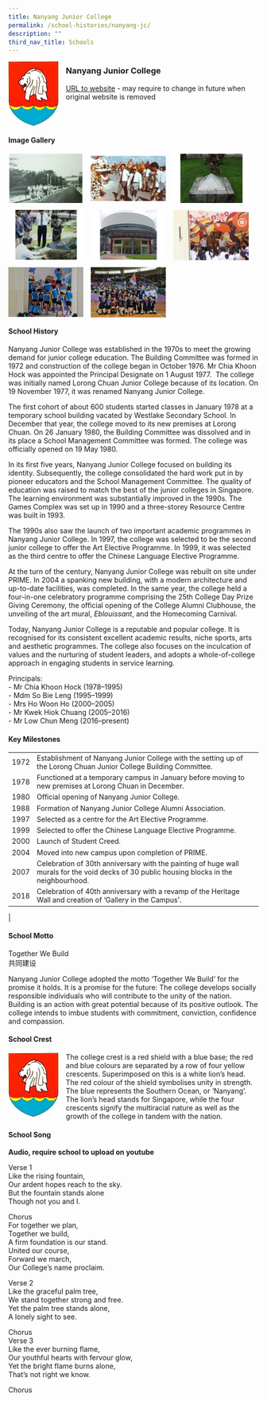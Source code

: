 ```yaml
---
title: Nanyang Junior College
permalink: /school-histories/nanyang-jc/
description: ""
third_nav_title: Schools
---
```

<img src="/images/nanyangjc1.jpg" style="width:20%;margin-right:15px;" align = "left">

### **Nanyang Junior College**
[URL to website](https://nanyangjc.moe.edu.sg/) - may require to change in future when original website is removed

<br clear="left">

#### **Image Gallery**

<p><a href="https://staging.d1yxymztqoj7qn.amplifyapp.com/images/nanyangjc2.jpg">  
<img src="/images/nanyangjc2.jpg" style="width:30%;margin-right:15px;" align = "left">
</a></p>

<p><a href="https://staging.d1yxymztqoj7qn.amplifyapp.com/images/nanyangjc3.jpg">  
<img src="/images/nanyangjc3.jpg" style="width:30%;margin-right:15px;" align = "left">
</a></p>

<p><a href="https://staging.d1yxymztqoj7qn.amplifyapp.com/images/nanyangjc4.jpg">  
<img src="/images/nanyangjc4.jpg" style="width:30%;margin-right:15px;" align = "left">
</a></p>

<br clear="left">

<p><a href="https://staging.d1yxymztqoj7qn.amplifyapp.com/images/nanyangjc5.jpg">  
<img src="/images/nanyangjc5.jpg" style="width:30%;margin-right:15px;" align = "left">
</a></p>

<p><a href="https://staging.d1yxymztqoj7qn.amplifyapp.com/images/nanyangjc6.jpg">  
<img src="/images/nanyangjc6.jpg" style="width:30%;margin-right:15px;" align = "left">
</a></p>

<p><a href="https://staging.d1yxymztqoj7qn.amplifyapp.com/images/nanyangjc7.jpg">  
<img src="/images/nanyangjc7.jpg" style="width:30%;margin-right:15px;" align = "left">
</a></p>

<br clear="left">

<p><a href="https://staging.d1yxymztqoj7qn.amplifyapp.com/images/nanyangjc8.jpg">  
<img src="/images/nanyangjc8.jpg" style="width:30%;margin-right:15px;" align = "left">
</a></p>

<p><a href="https://staging.d1yxymztqoj7qn.amplifyapp.com/images/nanyangjc9.jpg">  
<img src="/images/nanyangjc9.jpg" style="width:30%;margin-right:15px;" align = "left">
</a></p>

<br clear="left">

#### **School History**
Nanyang Junior College was established in the 1970s to meet the growing demand for junior college education. The Building Committee was formed in 1972 and construction of the college began in October 1976. Mr Chia Khoon Hock was appointed the Principal Designate on 1 August 1977.  The college was initially named Lorong Chuan Junior College because of its location. On 19 November 1977, it was renamed Nanyang Junior College.

The first cohort of about 600 students started classes in January 1978 at a temporary school building vacated by Westlake Secondary School. In December that year, the college moved to its new premises at Lorong Chuan. On 26 January 1980, the Building Committee was dissolved and in its place a School Management Committee was formed. The college was officially opened on 19 May 1980.

In its first five years, Nanyang Junior College focused on building its identity. Subsequently, the college consolidated the hard work put in by pioneer educators and the School Management Committee. The quality of education was raised to match the best of the junior colleges in Singapore. The learning environment was substantially improved in the 1990s. The Games Complex was set up in 1990 and a three-storey Resource Centre was built in 1993.

The 1990s also saw the launch of two important academic programmes in Nanyang Junior College. In 1997, the college was selected to be the second junior college to offer the Art Elective Programme. In 1999, it was selected as the third centre to offer the Chinese Language Elective Programme.

At the turn of the century, Nanyang Junior College was rebuilt on site under PRIME. In 2004 a spanking new building, with a modern architecture and up-to-date facilities, was completed. In the same year, the college held a four-in-one celebratory programme comprising the 25th College Day Prize Giving Ceremony, the official opening of the College Alumni Clubhouse, the unveiling of the art mural, _Eblouissant_, and the Homecoming Carnival.

Today, Nanyang Junior College is a reputable and popular college. It is recognised for its consistent excellent academic results, niche sports, arts and aesthetic programmes. The college also focuses on the inculcation of values and the nurturing of student leaders, and adopts a whole-of-college approach in engaging students in service learning.

Principals:<br>
\- Mr Chia Khoon Hock (1978–1995)<br>
\- Mdm So Bie Leng (1995–1999)<br>
\- Mrs Ho Woon Ho (2000–2005)<br>
\- Mr Kwek Hiok Chuang (2005–2016)<br>
\- Mr Low Chun Meng (2016–present)

#### **Key Milestones**

|  |  |
|:---:|---|
| 1972 | Establishment of Nanyang Junior College with the setting up of the Lorong Chuan Junior College Building Committee. |
| 1978 | Functioned at a temporary campus in January before moving to new premises at Lorong Chuan in December. |
| 1980 | Official opening of Nanyang Junior College. |
| 1988 | Formation of Nanyang Junior College Alumni Association. |
| 1997 | Selected as a centre for the Art Elective Programme. |
| 1999 | Selected to offer the Chinese Language Elective Programme. |
| 2000 | Launch of Student Creed. |
| 2004 | Moved into new campus upon completion of PRIME. |
| 2007 | Celebration of 30th anniversary with the painting of huge wall murals for the void decks of 30 public housing blocks in the neighbourhood. |
| 2018 | Celebration of 40th anniversary with a revamp of the Heritage Wall and creation of ‘Gallery in the Campus’. |
|

#### **School Motto**
Together We Build<br>
共同建设

Nanyang Junior College adopted the motto ‘Together We Build’ for the promise it holds. It is a promise for the future: The college develops socially responsible individuals who will contribute to the unity of the nation. Building is an action with great potential because of its positive outlook. The college intends to imbue students with commitment, conviction, confidence and compassion.

#### **School Crest**
<img src="/images/nanyangjc1.jpg" style="width:20%;margin-right:15px;" align = "left">

The college crest is a red shield with a blue base; the red and blue colours are separated by a row of four yellow crescents. Superimposed on this is a white lion’s head. The red colour of the shield symbolises unity in strength. The blue represents the Southern Ocean, or ‘Nanyang’. The lion’s head stands for Singapore, while the four crescents signify the multiracial nature as well as the growth of the college in tandem with the nation.

#### **School Song**
**Audio, require school to upload on youtube**

Verse 1<br>
Like the rising fountain,<br>
Our ardent hopes reach to the sky.<br>
But the fountain stands alone<br>
Though not you and I.

Chorus<br>
For together we plan,<br>
Together we build,<br>
A firm foundation is our stand.<br>
United our course,<br>
Forward we march,<br>
Our College’s name proclaim.

Verse 2<br>
Like the graceful palm tree,<br>
We stand together strong and free.<br>
Yet the palm tree stands alone,<br>
A lonely sight to see.

Chorus<br>
Verse 3<br>
Like the ever burning flame,<br>
Our youthful hearts with fervour glow,<br>
Yet the bright flame burns alone,<br>
That’s not right we know.
  
Chorus